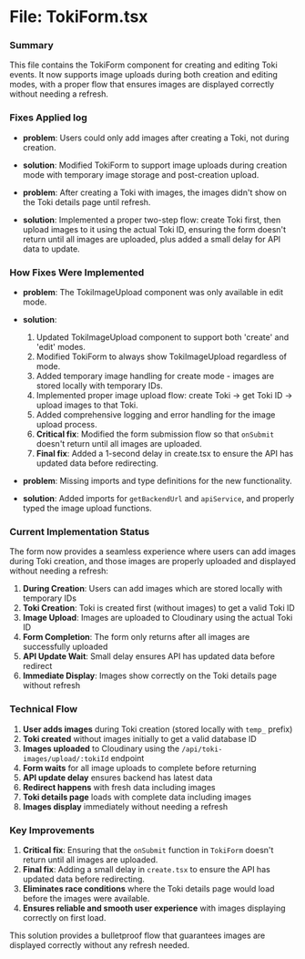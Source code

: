 # File: TokiForm.tsx

### Summary
This file contains the TokiForm component for creating and editing Toki events. It now supports image uploads during both creation and editing modes, with a proper flow that ensures images are displayed correctly without needing a refresh.

### Fixes Applied log
- **problem**: Users could only add images after creating a Toki, not during creation.
- **solution**: Modified TokiForm to support image uploads during creation mode with temporary image storage and post-creation upload.

- **problem**: After creating a Toki with images, the images didn't show on the Toki details page until refresh.
- **solution**: Implemented a proper two-step flow: create Toki first, then upload images to it using the actual Toki ID, ensuring the form doesn't return until all images are uploaded, plus added a small delay for API data to update.

### How Fixes Were Implemented
- **problem**: The TokiImageUpload component was only available in edit mode.
- **solution**: 
  1. Updated TokiImageUpload component to support both 'create' and 'edit' modes.
  2. Modified TokiForm to always show TokiImageUpload regardless of mode.
  3. Added temporary image handling for create mode - images are stored locally with temporary IDs.
  4. Implemented proper image upload flow: create Toki → get Toki ID → upload images to that Toki.
  5. Added comprehensive logging and error handling for the image upload process.
  6. **Critical fix**: Modified the form submission flow so that `onSubmit` doesn't return until all images are uploaded.
  7. **Final fix**: Added a 1-second delay in create.tsx to ensure the API has updated data before redirecting.

- **problem**: Missing imports and type definitions for the new functionality.
- **solution**: Added imports for `getBackendUrl` and `apiService`, and properly typed the image upload functions.

### Current Implementation Status
The form now provides a seamless experience where users can add images during Toki creation, and those images are properly uploaded and displayed without needing a refresh:

1. **During Creation**: Users can add images which are stored locally with temporary IDs
2. **Toki Creation**: Toki is created first (without images) to get a valid Toki ID
3. **Image Upload**: Images are uploaded to Cloudinary using the actual Toki ID
4. **Form Completion**: The form only returns after all images are successfully uploaded
5. **API Update Wait**: Small delay ensures API has updated data before redirect
6. **Immediate Display**: Images show correctly on the Toki details page without refresh

### Technical Flow
1. **User adds images** during Toki creation (stored locally with `temp_` prefix)
2. **Toki created** without images initially to get a valid database ID
3. **Images uploaded** to Cloudinary using the `/api/toki-images/upload/:tokiId` endpoint
4. **Form waits** for all image uploads to complete before returning
5. **API update delay** ensures backend has latest data
6. **Redirect happens** with fresh data including images
7. **Toki details page** loads with complete data including images
8. **Images display** immediately without needing a refresh

### Key Improvements
1. **Critical fix**: Ensuring that the `onSubmit` function in `TokiForm` doesn't return until all images are uploaded.
2. **Final fix**: Adding a small delay in `create.tsx` to ensure the API has updated data before redirecting.
3. **Eliminates race conditions** where the Toki details page would load before the images were available.
4. **Ensures reliable and smooth user experience** with images displaying correctly on first load.

This solution provides a bulletproof flow that guarantees images are displayed correctly without any refresh needed.
